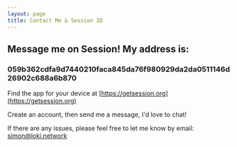 ```yaml
---
layout: page
title: Contact Me & Session ID
---
```


## Message me on Session! My address is: 

### 059b362cdfa9d7440210faca845da76f980929da2da0511146d26902c688a6b870

Find the app for your device at [https://getsession.org](https://getsession.org)

Create an account, then send me a message, I'd love to chat!

If there are any issues, please feel free to let me know by email: [simon@loki.network](mailto:simon@loki.network)

